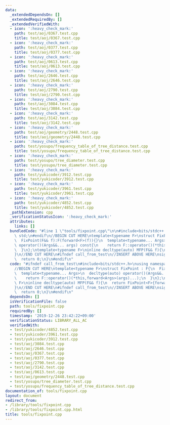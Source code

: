 ```yaml
---
data:
  _extendedDependsOn: []
  _extendedRequiredBy: []
  _extendedVerifiedWith:
  - icon: ':heavy_check_mark:'
    path: test/aoj/0367.test.cpp
    title: test/aoj/0367.test.cpp
  - icon: ':heavy_check_mark:'
    path: test/aoj/0377.test.cpp
    title: test/aoj/0377.test.cpp
  - icon: ':heavy_check_mark:'
    path: test/aoj/0613.test.cpp
    title: test/aoj/0613.test.cpp
  - icon: ':heavy_check_mark:'
    path: test/aoj/2646.test.cpp
    title: test/aoj/2646.test.cpp
  - icon: ':heavy_check_mark:'
    path: test/aoj/2790.test.cpp
    title: test/aoj/2790.test.cpp
  - icon: ':heavy_check_mark:'
    path: test/aoj/3084.test.cpp
    title: test/aoj/3084.test.cpp
  - icon: ':heavy_check_mark:'
    path: test/aoj/3142.test.cpp
    title: test/aoj/3142.test.cpp
  - icon: ':heavy_check_mark:'
    path: test/aoj/geometry/2448.test.cpp
    title: test/aoj/geometry/2448.test.cpp
  - icon: ':heavy_check_mark:'
    path: test/yosupo/frequency_table_of_tree_distance.test.cpp
    title: test/yosupo/frequency_table_of_tree_distance.test.cpp
  - icon: ':heavy_check_mark:'
    path: test/yosupo/tree_diameter.test.cpp
    title: test/yosupo/tree_diameter.test.cpp
  - icon: ':heavy_check_mark:'
    path: test/yukicoder/3912.test.cpp
    title: test/yukicoder/3912.test.cpp
  - icon: ':heavy_check_mark:'
    path: test/yukicoder/3961.test.cpp
    title: test/yukicoder/3961.test.cpp
  - icon: ':heavy_check_mark:'
    path: test/yukicoder/4852.test.cpp
    title: test/yukicoder/4852.test.cpp
  _pathExtension: cpp
  _verificationStatusIcon: ':heavy_check_mark:'
  attributes:
    links: []
  bundledCode: "#line 1 \"tools/fixpoint.cpp\"\n\n#include<bits/stdc++.h>\nusing namespace\
    \ std;\n#endif\n//BEGIN CUT HERE\ntemplate<typename F>\nstruct FixPoint : F{\n\
    \  FixPoint(F&& f):F(forward<F>(f)){}\n  template<typename... Args>\n  decltype(auto)\
    \ operator()(Args&&... args) const{\n    return F::operator()(*this,forward<Args>(args)...);\n\
    \  }\n};\ntemplate<typename F>\ninline decltype(auto) MFP(F&& f){\n  return FixPoint<F>{forward<F>(f)};\n\
    }\n//END CUT HERE\n#ifndef call_from_test\n//INSERT ABOVE HERE\nsigned main(){\n\
    \  return 0;\n}\n#endif\n"
  code: "#ifndef call_from_test\n#include<bits/stdc++.h>\nusing namespace std;\n#endif\n\
    //BEGIN CUT HERE\ntemplate<typename F>\nstruct FixPoint : F{\n  FixPoint(F&& f):F(forward<F>(f)){}\n\
    \  template<typename... Args>\n  decltype(auto) operator()(Args&&... args) const{\n\
    \    return F::operator()(*this,forward<Args>(args)...);\n  }\n};\ntemplate<typename\
    \ F>\ninline decltype(auto) MFP(F&& f){\n  return FixPoint<F>{forward<F>(f)};\n\
    }\n//END CUT HERE\n#ifndef call_from_test\n//INSERT ABOVE HERE\nsigned main(){\n\
    \  return 0;\n}\n#endif\n"
  dependsOn: []
  isVerificationFile: false
  path: tools/fixpoint.cpp
  requiredBy: []
  timestamp: '2019-12-26 23:42:22+09:00'
  verificationStatus: LIBRARY_ALL_AC
  verifiedWith:
  - test/yukicoder/4852.test.cpp
  - test/yukicoder/3961.test.cpp
  - test/yukicoder/3912.test.cpp
  - test/aoj/3084.test.cpp
  - test/aoj/2646.test.cpp
  - test/aoj/0367.test.cpp
  - test/aoj/0377.test.cpp
  - test/aoj/2790.test.cpp
  - test/aoj/3142.test.cpp
  - test/aoj/0613.test.cpp
  - test/aoj/geometry/2448.test.cpp
  - test/yosupo/tree_diameter.test.cpp
  - test/yosupo/frequency_table_of_tree_distance.test.cpp
documentation_of: tools/fixpoint.cpp
layout: document
redirect_from:
- /library/tools/fixpoint.cpp
- /library/tools/fixpoint.cpp.html
title: tools/fixpoint.cpp
---
```

